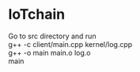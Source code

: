 # IoTchain

Go to src directory and run  
g++ -c client/main.cpp kernel/log.cpp  
g++ -o main main.o log.o  
main  
